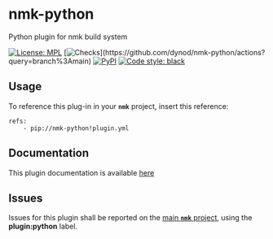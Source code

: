 # nmk-python
Python plugin for nmk build system

[![License: MPL](https://img.shields.io/github/license/dynod/nmk-python)](https://github.com/dynod/nmk-python/blob/main/LICENSE)
[![Checks](https://img.shields.io/github/workflow/status/dynod/nmk-python/Build/main?label=build%20%26%20u.t.)](https://github.com/dynod/nmk-python/actions?query=branch%3Amain)
[![PyPI](https://img.shields.io/pypi/v/nmk-python)](https://pypi.org/project/nmk-python/)
[![Code style: black](https://img.shields.io/badge/code%20style-black-000000.svg)](https://github.com/psf/black)

## Usage

To reference this plug-in in your **`nmk`** project, insert this reference:
```
refs:
    - pip://nmk-python!plugin.yml
```

## Documentation

This plugin documentation is available [here](https://github.com/dynod/nmk/wiki/nmk-python-plugin)

## Issues

Issues for this plugin shall be reported on the [main  **`nmk`** project](https://github.com/dynod/nmk/issues), using the **plugin:python** label.
